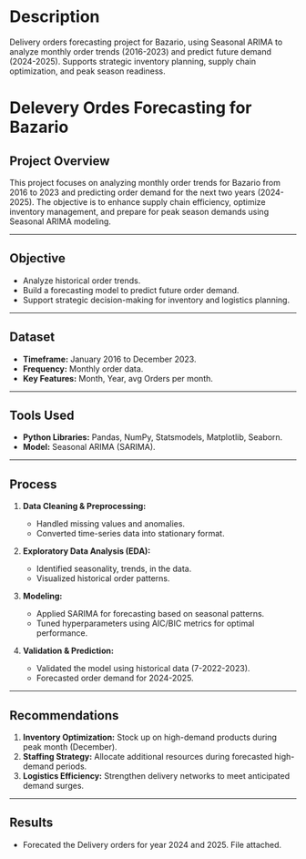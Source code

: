 # Description
Delivery orders forecasting project for Bazario, using Seasonal ARIMA to analyze monthly order trends (2016-2023) and predict future demand (2024-2025). Supports strategic inventory planning, supply chain optimization, and peak season readiness.

# Delevery Ordes Forecasting for Bazario

## Project Overview  
This project focuses on analyzing monthly order trends for Bazario from 2016 to 2023 and predicting order demand for the next two years (2024-2025). The objective is to enhance supply chain efficiency, optimize inventory management, and prepare for peak season demands using Seasonal ARIMA modeling.

---

## Objective  
- Analyze historical order trends.  
- Build a forecasting model to predict future order demand.  
- Support strategic decision-making for inventory and logistics planning.  

---

## Dataset  
- **Timeframe:** January 2016 to December 2023.  
- **Frequency:** Monthly order data.  
- **Key Features:** Month, Year, avg Orders per month.  

---

## Tools Used  
- **Python Libraries:** Pandas, NumPy, Statsmodels, Matplotlib, Seaborn.  
- **Model:** Seasonal ARIMA (SARIMA).  

---

## Process  
1. **Data Cleaning & Preprocessing:**  
   - Handled missing values and anomalies.  
   - Converted time-series data into stationary format.  

2. **Exploratory Data Analysis (EDA):**  
   - Identified seasonality, trends, in the data.  
   - Visualized historical order patterns.  

3. **Modeling:**  
   - Applied SARIMA for forecasting based on seasonal patterns.  
   - Tuned hyperparameters using AIC/BIC metrics for optimal performance.  

4. **Validation & Prediction:**  
   - Validated the model using historical data (7-2022-2023).  
   - Forecasted order demand for 2024-2025.  

---

## Recommendations  
1. **Inventory Optimization:** Stock up on high-demand products during peak month (December).  
2. **Staffing Strategy:** Allocate additional resources during forecasted high-demand periods.  
3. **Logistics Efficiency:** Strengthen delivery networks to meet anticipated demand surges.  

---

## Results  
- Forecated the Delivery orders for year 2024 and 2025. File attached.
    
